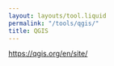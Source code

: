 ```yaml
---
layout: layouts/tool.liquid
permalink: "/tools/qgis/"
title: QGIS
---
```

https://qgis.org/en/site/
